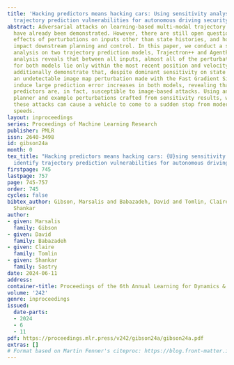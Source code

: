```yaml
---
title: 'Hacking predictors means hacking cars: Using sensitivity analysis to identify
  trajectory prediction vulnerabilities for autonomous driving security'
abstract: Adversarial attacks on learning-based multi-modal trajectory predictors
  have already been demonstrated. However, there are still open questions about the
  effects of perturbations on inputs other than state histories, and how these attacks
  impact downstream planning and control. In this paper, we conduct a sensitivity
  analysis on two trajectory prediction models, Trajectron++ and AgentFormer. The
  analysis reveals that between all inputs, almost all of the perturbation sensitivities
  for both models lie only within the most recent position and velocity states. We
  additionally demonstrate that, despite dominant sensitivity on state history perturbations,
  an undetectable image map perturbation made with the Fast Gradient Sign Method can
  induce large prediction error increases in both models, revealing that these trajectory
  predictors are, in fact, susceptible to image-based attacks. Using an optimization-based
  planner and example perturbations crafted from sensitivity results, we show how
  these attacks can cause a vehicle to come to a sudden stop from moderate driving
  speeds.
layout: inproceedings
series: Proceedings of Machine Learning Research
publisher: PMLR
issn: 2640-3498
id: gibson24a
month: 0
tex_title: "Hacking predictors means hacking cars: {U}sing sensitivity analysis to
  identify trajectory prediction vulnerabilities for autonomous driving security"
firstpage: 745
lastpage: 757
page: 745-757
order: 745
cycles: false
bibtex_author: Gibson, Marsalis and Babazadeh, David and Tomlin, Claire and Sastry,
  Shankar
author:
- given: Marsalis
  family: Gibson
- given: David
  family: Babazadeh
- given: Claire
  family: Tomlin
- given: Shankar
  family: Sastry
date: 2024-06-11
address:
container-title: Proceedings of the 6th Annual Learning for Dynamics & Control Conference
volume: '242'
genre: inproceedings
issued:
  date-parts:
  - 2024
  - 6
  - 11
pdf: https://proceedings.mlr.press/v242/gibson24a/gibson24a.pdf
extras: []
# Format based on Martin Fenner's citeproc: https://blog.front-matter.io/posts/citeproc-yaml-for-bibliographies/
---
```

